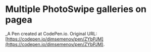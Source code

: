 # Multiple PhotoSwipe galleries on pagea
 _A Pen created at CodePen.io. Original URL: [https://codepen.io/dimsemenov/pen/ZYbPJM](https://codepen.io/dimsemenov/pen/ZYbPJM).

 